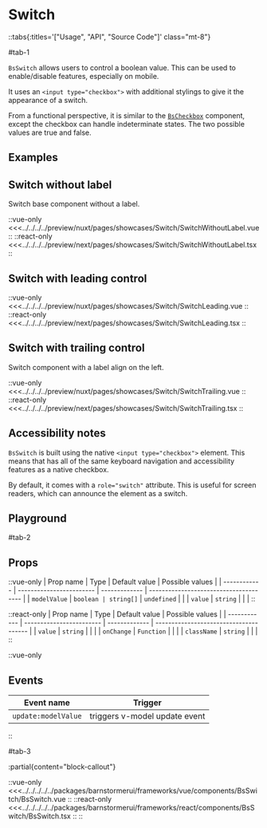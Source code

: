 # Switch

::tabs{:titles='["Usage", "API", "Source Code"]' class="mt-8"}

#tab-1

`BsSwitch` allows users to control a boolean value. This can be used to enable/disable features, especially on mobile.

It uses an `<input type="checkbox">` with additional stylings to give it the appearance of a switch.

From a functional perspective, it is similar to the [`BsCheckbox`](/checkbox.html) component, except the checkbox can handle indeterminate states. The two possible values are true and false. 

## Examples

## Switch without label

Switch base component without a label.

<Showcase showcase-name="Switch/SwitchWithoutLabel">

::vue-only
<<<../../../../preview/nuxt/pages/showcases/Switch/SwitchWithoutLabel.vue
::
::react-only
<<<../../../../preview/next/pages/showcases/Switch/SwitchWithoutLabel.tsx
::

</Showcase>

## Switch with leading control

<Showcase showcase-name="Switch/SwitchLeading">

::vue-only
<<<../../../../preview/nuxt/pages/showcases/Switch/SwitchLeading.vue
::
::react-only
<<<../../../../preview/next/pages/showcases/Switch/SwitchLeading.tsx
::

</Showcase>

## Switch with trailing control

Switch component with a label align on the left.

<Showcase showcase-name="Switch/SwitchTrailing">

::vue-only
<<<../../../../preview/nuxt/pages/showcases/Switch/SwitchTrailing.vue
::
::react-only
<<<../../../../preview/next/pages/showcases/Switch/SwitchTrailing.tsx
::

</Showcase>

## Accessibility notes

`BsSwitch` is built using the native `<input type="checkbox">` element. This means that has all of the same keyboard navigation and accessibility features as a native checkbox.

By default, it comes with a `role="switch"` attribute. This is useful for screen readers, which can announce the element as a switch.

## Playground

<Generate style="height: 380px" />

#tab-2

## Props



::vue-only
| Prop name    | Type                     | Default value | Possible values                        |
| ------------ | ------------------------ | ------------- | -------------------------------------- |
| `modelValue`   | `boolean | string[]`       | `undefined`     |                                        |
| `value`        | `string`                   |             |                                        |
::

::react-only
| Prop name    | Type                     | Default value | Possible values                        |
| ------------ | ------------------------ | ------------- | -------------------------------------- |
| `value`        | `string`                   |             |                                        |
| `onChange`     | `Function`                 |               |                                        |
| `className`    | `string`                   |               |                                        |
::

::vue-only

## Events

| Event name        | Trigger                       |
| ----------------- | ----------------------------- |
| `update:modelValue` | triggers v-model update event |
::

#tab-3

:partial{content="block-callout"}

::vue-only
<<<../../../../../packages/barnstormerui/frameworks/vue/components/BsSwitch/BsSwitch.vue
::
::react-only
<<<../../../../../packages/barnstormerui/frameworks/react/components/BsSwitch/BsSwitch.tsx
::
::